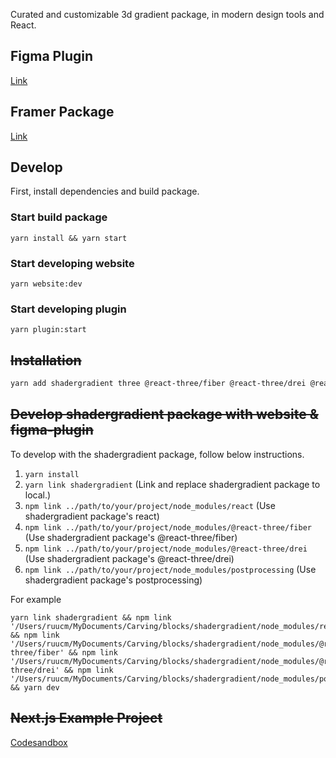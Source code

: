 Curated and customizable 3d gradient package, in modern design tools and React.

## Figma Plugin

[Link]()

## Framer Package

[Link](https://framer.com/projects/ShaderGradient--7fmA9c0AApv3vyjCPpS3-emceg)

## Develop

First, install dependencies and build package.

### Start build package
```
yarn install && yarn start
```

### Start developing website
```
yarn website:dev
```

### Start developing plugin
```
yarn plugin:start
```


## ~~Installation~~

```sh
yarn add shadergradient three @react-three/fiber @react-three/drei @react-three/postprocessing
```

## ~~Develop shadergradient package with website & figma-plugin~~

To develop with the shadergradient package, follow below instructions.

1. `yarn install`
1. `yarn link shadergradient` (Link and replace shadergradient package to local.)
1. `npm link ../path/to/your/project/node_modules/react` (Use shadergradient package's react)
1. `npm link ../path/to/your/project/node_modules/@react-three/fiber` (Use shadergradient package's @react-three/fiber)
1. `npm link ../path/to/your/project/node_modules/@react-three/drei` (Use shadergradient package's @react-three/drei)
1. `npm link ../path/to/your/project/node_modules/postprocessing` (Use shadergradient package's postprocessing)

For example

```
yarn link shadergradient && npm link '/Users/ruucm/MyDocuments/Carving/blocks/shadergradient/node_modules/react' && npm link '/Users/ruucm/MyDocuments/Carving/blocks/shadergradient/node_modules/@react-three/fiber' && npm link '/Users/ruucm/MyDocuments/Carving/blocks/shadergradient/node_modules/@react-three/drei' && npm link '/Users/ruucm/MyDocuments/Carving/blocks/shadergradient/node_modules/postprocessing' && yarn dev
```

## ~~Next.js Example Project~~

[Codesandbox](https://codesandbox.io/s/optimistic-benji-pw64i)